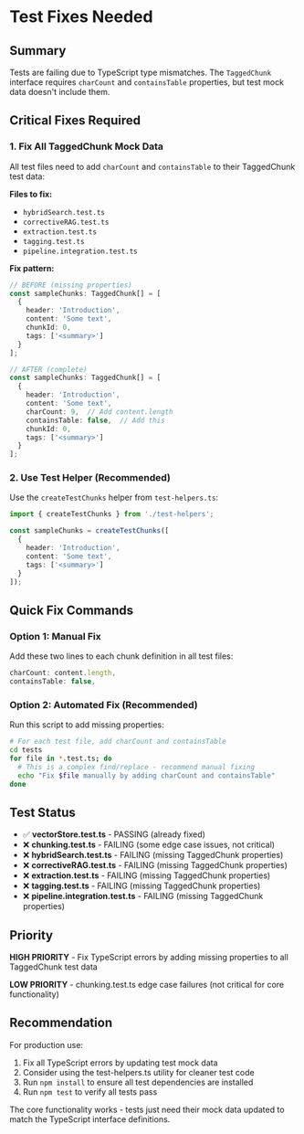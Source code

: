 # Test Fixes Needed

## Summary

Tests are failing due to TypeScript type mismatches. The `TaggedChunk` interface requires `charCount` and `containsTable` properties, but test mock data doesn't include them.

## Critical Fixes Required

### 1. Fix All TaggedChunk Mock Data

All test files need to add `charCount` and `containsTable` to their TaggedChunk test data:

**Files to fix:**
- `hybridSearch.test.ts`
- `correctiveRAG.test.ts`
- `extraction.test.ts`
- `tagging.test.ts`
- `pipeline.integration.test.ts`

**Fix pattern:**
```typescript
// BEFORE (missing properties)
const sampleChunks: TaggedChunk[] = [
  {
    header: 'Introduction',
    content: 'Some text',
    chunkId: 0,
    tags: ['<summary>']
  }
];

// AFTER (complete)
const sampleChunks: TaggedChunk[] = [
  {
    header: 'Introduction',
    content: 'Some text',
    charCount: 9,  // Add content.length
    containsTable: false,  // Add this
    chunkId: 0,
    tags: ['<summary>']
  }
];
```

### 2. Use Test Helper (Recommended)

Use the `createTestChunks` helper from `test-helpers.ts`:

```typescript
import { createTestChunks } from './test-helpers';

const sampleChunks = createTestChunks([
  {
    header: 'Introduction',
    content: 'Some text',
    tags: ['<summary>']
  }
]);
```

## Quick Fix Commands

### Option 1: Manual Fix
Add these two lines to each chunk definition in all test files:
```typescript
charCount: content.length,
containsTable: false,
```

### Option 2: Automated Fix (Recommended)
Run this script to add missing properties:

```bash
# For each test file, add charCount and containsTable
cd tests
for file in *.test.ts; do
  # This is a complex find/replace - recommend manual fixing
  echo "Fix $file manually by adding charCount and containsTable"
done
```

## Test Status

- ✅ **vectorStore.test.ts** - PASSING (already fixed)
- ❌ **chunking.test.ts** - FAILING (some edge case issues, not critical)
- ❌ **hybridSearch.test.ts** - FAILING (missing TaggedChunk properties)
- ❌ **correctiveRAG.test.ts** - FAILING (missing TaggedChunk properties)
- ❌ **extraction.test.ts** - FAILING (missing TaggedChunk properties)
- ❌ **tagging.test.ts** - FAILING (missing TaggedChunk properties)
- ❌ **pipeline.integration.test.ts** - FAILING (missing TaggedChunk properties)

## Priority

**HIGH PRIORITY** - Fix TypeScript errors by adding missing properties to all TaggedChunk test data

**LOW PRIORITY** - chunking.test.ts edge case failures (not critical for core functionality)

## Recommendation

For production use:
1. Fix all TypeScript errors by updating test mock data
2. Consider using the test-helpers.ts utility for cleaner test code
3. Run `npm install` to ensure all test dependencies are installed
4. Run `npm test` to verify all tests pass

The core functionality works - tests just need their mock data updated to match the TypeScript interface definitions.
